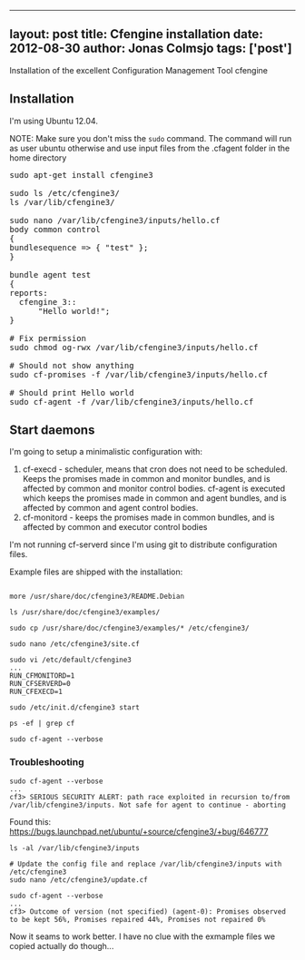 
---
layout: post
title: Cfengine installation
date: 2012-08-30
author: Jonas Colmsjo
tags: ['post']
---

Installation of the excellent Configuration Management Tool cfengine





## Installation

I'm using Ubuntu 12.04. 

NOTE: Make sure you don't miss the `sudo` command. The command will run as user ubuntu otherwise and use input files from the .cfagent folder in the home directory

<pre>
sudo apt-get install cfengine3

sudo ls /etc/cfengine3/
ls /var/lib/cfengine3/

sudo nano /var/lib/cfengine3/inputs/hello.cf
body common control  
{
bundlesequence => { "test" };
}

bundle agent test
{
reports:
  cfengine_3::
      "Hello world!";
}

# Fix permission
sudo chmod og-rwx /var/lib/cfengine3/inputs/hello.cf 

# Should not show anything
sudo cf-promises -f /var/lib/cfengine3/inputs/hello.cf

# Should print Hello world
sudo cf-agent -f /var/lib/cfengine3/inputs/hello.cf 
</pre>



## Start daemons

I'm going to setup a minimalistic configuration with:

 1. cf-execd - scheduler, means that cron does not need to be scheduled. Keeps the promises made in common and monitor bundles, and is affected by common and monitor control bodies. cf-agent is executed which keeps the promises made in common and agent bundles, and is affected by common and agent control bodies.
 1. cf-monitord - keeps the promises made in common bundles, and is affected by common and executor control bodies

I'm not running cf-serverd since I'm using git to distribute configuration files.

Example files are shipped with the installation:

```

more /usr/share/doc/cfengine3/README.Debian 

ls /usr/share/doc/cfengine3/examples/

sudo cp /usr/share/doc/cfengine3/examples/* /etc/cfengine3/

sudo nano /etc/cfengine3/site.cf

sudo vi /etc/default/cfengine3
...
RUN_CFMONITORD=1
RUN_CFSERVERD=0
RUN_CFEXECD=1

sudo /etc/init.d/cfengine3 start

ps -ef | grep cf

sudo cf-agent --verbose 
```

### Troubleshooting

```
sudo cf-agent --verbose 
...
cf3> SERIOUS SECURITY ALERT: path race exploited in recursion to/from /var/lib/cfengine3/inputs. Not safe for agent to continue - aborting
```

Found this: https://bugs.launchpad.net/ubuntu/+source/cfengine3/+bug/646777

```
ls -al /var/lib/cfengine3/inputs

# Update the config file and replace /var/lib/cfengine3/inputs with /etc/cfengine3
sudo nano /etc/cfengine3/update.cf

sudo cf-agent --verbose
...
cf3> Outcome of version (not specified) (agent-0): Promises observed to be kept 56%, Promises repaired 44%, Promises not repaired 0%
```

Now it seams to work better. I have no clue with the exmample files we copied actually do though...

